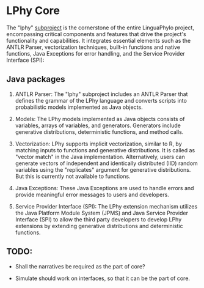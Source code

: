 # LPhy Core

The "lphy" [subproject](https://docs.gradle.org/current/userguide/multi_project_builds.html)
is the cornerstone of the entire LinguaPhylo project, encompassing critical components and
features that drive the project's functionality and capabilities.
It integrates essential elements such as the ANTLR Parser, vectorization techniques,
built-in functions and native functions, Java Exceptions for error handling,
and the Service Provider Interface (SPI):

## Java packages

1. ANTLR Parser: The "lphy" subproject includes an ANTLR Parser that defines the grammar of the LPhy language and
   converts scripts into probabilistic models implemented as Java objects.

2. Models: The LPhy models implemented as Java objects consists of variables, arrays of variables, and generators.
   Generators include generative distributions, deterministic functions, and method calls.

3. Vectorization: LPhy supports implicit vectorization, similar to R, by matching inputs to functions and generative
   distributions. It is called as "vector match" in the Java implementation.
   Alternatively, users can generate vectors of independent and identically distributed (IID) random variables using
   the "replicates" argument for generative distributions.
   But this is currently not available to functions.

4. Java Exceptions: These Java Exceptions are used to handle errors and provide meaningful error messages to users and
   developers.

5. Service Provider Interface (SPI): The LPhy extension mechanism utilizes the Java Platform Module System (JPMS) and
   Java Service Provider Interface (SPI) to allow the third party developers to develop LPhy extensions by extending
   generative distributions and deterministic functions.
   

## TODO:

- Shall the narratives be required as the part of core?

- Simulate should work on interfaces, so that it can be the part of core.

